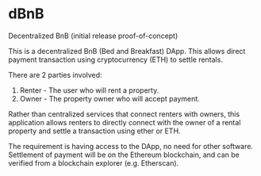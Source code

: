 # dBnB
Decentralized BnB (initial release proof-of-concept)

This is a decentralized BnB (Bed and Breakfast) DApp. This allows direct payment transaction using cryptocurrency (ETH) to settle rentals. 

There are 2 parties involved:

1. Renter - The user who will rent a property.
2. Owner - The property owner who will accept payment.

Rather than centralized services that connect renters with owners, this application allows renters to directly connect with the owner of 
a rental property and settle a transaction using ether or ETH. 

The requirement is having access to the DApp, no need for other software. Settlement of payment will be on the Ethereum blockchain, and can
be verified from a blockchain explorer (e.g. Etherscan).
